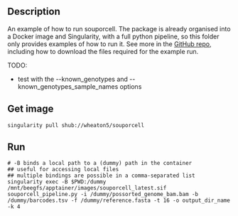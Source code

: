 ## Description

An example of how to run souporcell. The package is already organised into a Docker image and Singularity, with a full python pipeline, so this folder only provides examples of how to run it. See more in the [GitHub repo](https://github.com/wheaton5/souporcell/tree/master), including how to download the files required for the example run.

TODO:

-   test with the --known_genotypes and --known_genotypes_sample_names options

## Get image

```{bash}
singularity pull shub://wheaton5/souporcell
```

## Run

```{bash}
# -B binds a local path to a (dummy) path in the container
## useful for accessing local files
## multiple bindings are possible in a comma-separated list
singularity exec -B $PWD:/dummy /mnt/beegfs/apptainer/images/souporcell_latest.sif souporcell_pipeline.py -i /dummy/possorted_genome_bam.bam -b /dummy/barcodes.tsv -f /dummy/reference.fasta -t 16 -o output_dir_name -k 4
```
